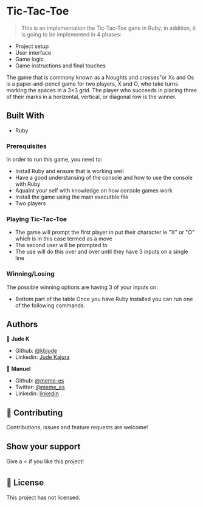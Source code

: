 # Tic-Tac-Toe
> This is an implementation the Tic-Tac-Toe gane in Ruby, in addition, it is going to be implemented in 4 phases:
- Project setup
- User interface
- Game logic
- Game instructions and final touches

The game that is commony known as a Noughts and crosses"or Xs and Os is a paper-and-pencil game for two players, X and O, who take turns marking the spaces in a 3×3 grid. The player who succeeds in placing three of their marks in a horizontal, vertical, or diagonal row is the winner.

## Built With

- Ruby

### Prerequisites

In order to run this game, you need to:
- Install Ruby and ensure that is working well
- Have a good understansing of the console and how to use the console with Ruby
- Aquaint your self with knowledge on how console games work
- Install the game using the main executble file
- Two players
### Playing Tic-Tac-Toe
- The game will prompt the first player in put their character ie "X" or "O" which is in this case termed as a move
- The second user will be prompted to
- The use will do this over and over until they have 3 inputs on a single line

### Winning/Losing
The possible winning options are having 3 of your inputs on:
- Bottom part of the table
Once you have Ruby installed you can run one of the following commands.

## Authors

👤 **Jude K**

- Github: [@kbjude](https://github.com/kbjude)
- Linkedin: [Jude Kajura](www.linkedin.com/in/)

👤 **Manuel**

- Github: [@meme-es](https://github.com/meme-es)
- Twitter: [@meme_es](https://twitter.com/meme_es)
- Linkedin: [linkedin](https://www.linkedin.com/in/manuel-elias-b289a638/)

## 🤝 Contributing

Contributions, issues and feature requests are welcome!

## Show your support

Give a ⭐️ if you like this project!

## 📝 License

This project has not licensed.
